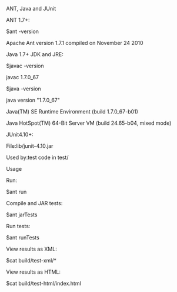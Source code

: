 ANT, Java and JUnit


ANT 1.7+:

 $ant -version

 Apache Ant version 1.7.1 compiled on November 24 2010


Java 1.7+ JDK and JRE:

  $javac -version

  javac 1.7.0_67
  
  $java -version

  java version "1.7.0_67"

  Java(TM) SE Runtime Environment (build 1.7.0_67-b01)
  
  Java HotSpot(TM) 64-Bit Server VM (build 24.65-b04, mixed mode)


JUnit4.10+:

  File:lib/junit-4.10.jar

  Used by:test code in test/


  
Usage

Run:

 $ant run

Compile and JAR tests:

 $ant jarTests

Run tests:

 $ant runTests

View results as XML:

 $cat build/test-xml/*

View results as HTML:

 $cat build/test-html/index.html
